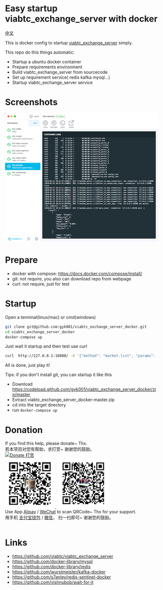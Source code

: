 # Easy startup viabtc_exchange_server with docker

[中文](README-zh.md)

This is docker config to startup [viabtc_exchange_server](https://github.com/viabtc/viabtc_exchange_server) simply.

This repo do this things automatic:

* Startup a ubuntu docker container
* Prepare requirements environment
* Build viabtc_exchange_server from sourcecode
* Set up requirement service( redis kafka mysql...)
* Startup viabtc_exchange_server service

# Screenshots

![screenshots](imgs/screenshots.png)

# Prepare

* docker with compose: https://docs.docker.com/compose/install/
* git: not require, you also can download repo from webpage
* curl: not require, just for test

# Startup

Open a terminal(linux/mac) or cmd(windows)

```bash
git clone git@github.com:gyk001/viabtc_exchange_server_docker.git
cd viabtc_exchange_server_docker
docker-compose up
```

Just wait it startup and then test use curl

```bash
curl  http://127.0.0.1:18080/ -d '{"method": "market.list", "params": [], "id": 1516681174}'
```

All is done, just play it!


Tips: if you don't install git, you can startup it like this

* Download https://codeload.github.com/gyk001/viabtc_exchange_server_docker/zip/master
* Extract viabtc_exchange_server_docker-master.zip
* cd into the target directory
* run `docker-compose up`

# Donation

<div id="donate_module">
	<!-- btn_donate & tips -->
	<div id="donate_board">
		<span class="donate_txt">
			If you find this help, please <span class="bold">donate~</span>  Thx.<br/>
			若本项目对您有帮助，<span class="bold">求打赏~</span> 谢谢您的鼓励。
		</span>
	</div>
	<!-- /btn_donate & tips -->
	<!-- donate guide -->
	<div id="donate_guide">
		<div>
			<a href="https://www.paypal.com/cgi-bin/webscr?cmd=_s-xclick&hosted_button_id=G76ZNGLBBYUD6" title="Palpay Payment">
				<img src="http://7vzp68.com1.z0.glb.clouddn.com/about/palpay_donate_button_00.jpg" title="Donate 打赏" width="220px" />
			</a>
		</div>
		<a href="donate/alipay.png" title="Alipay_Scan_Payment">
			<img src="donate/alipay.png" title="Donate 打赏" height="164px" width="164px"/>
		</a> &nbsp;
		<a href="donate/wepay.png" title="WeChat_Scan_Payment" class="fancybox" rel="article0">
			<img src="donate/wepay.png" title="Donate 打赏" height="164px" width="auto"/>
		</a>
	</div>
	<!-- /donate guide -->
	<div>
    	<span class="donate_txt">
            Use App <span class="bold"><a href="http://global.alipay.com/ospay/home.htm">Alipay</a> / <a href="http://www.wechat.com/en/">WeChat</a></span>
            to scan QRCode~ Thx for your support.<br/>
            用手机 <span class="bold"><a href="https://mobile.alipay.com/index.htm">支付宝钱包</a> / <a href="http://weixin.qq.com/">微信</a></span>，
            扫一扫即可~ 谢谢您的鼓励。<br/>
            <br/>
        </span>
	</div>
</div>
<!-- /Donate Module -->

# Links

* https://github.com/viabtc/viabtc_exchange_server
* https://github.com/docker-library/mysql
* https://github.com/docker-library/redis
* https://github.com/wurstmeister/kafka-docker
* https://github.com/s7anley/redis-sentinel-docker
* https://github.com/vishnubob/wait-for-it


